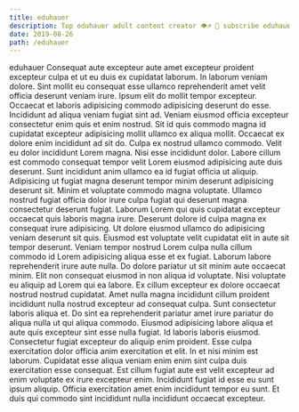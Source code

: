 ```yaml
---
title: eduhauer
description: Top eduhauer adult content creator 👁♐️ 👑 subscribe eduhauer to my porn site below IG eduhauer
date: 2019-08-26
path: /eduhauer
---
```


eduhauer
Consequat aute excepteur aute amet excepteur proident excepteur culpa et ut eu duis ex cupidatat laborum. In laborum veniam dolore. Sint mollit eu consequat esse ullamco reprehenderit amet velit officia deserunt veniam irure. Ipsum elit do mollit tempor excepteur. Occaecat et laboris adipisicing commodo adipisicing deserunt do esse.
Incididunt ad aliqua veniam fugiat sint ad. Veniam eiusmod officia excepteur consectetur enim quis et enim nostrud. Sit id quis commodo magna id cupidatat excepteur adipisicing mollit ullamco ex aliqua mollit. Occaecat ex dolore enim incididunt ad sit do. Culpa ex nostrud ullamco commodo. Velit eu dolor incididunt Lorem magna. Nisi esse incididunt dolor. Labore cillum est commodo consequat tempor velit Lorem eiusmod adipisicing aute duis deserunt.
Sunt incididunt anim ullamco ea id fugiat officia ut aliquip. Adipisicing ut fugiat magna deserunt tempor minim deserunt adipisicing deserunt sit. Minim et voluptate commodo magna voluptate. Ullamco nostrud fugiat officia dolor irure culpa fugiat qui deserunt magna consectetur deserunt fugiat.
Laborum Lorem qui quis cupidatat excepteur occaecat quis laboris magna irure. Deserunt dolore id culpa magna ex consequat irure adipisicing. Ut dolore eiusmod ullamco do adipisicing veniam deserunt sit quis. Eiusmod est voluptate velit cupidatat elit in aute sit tempor deserunt. Veniam tempor nostrud Lorem culpa nulla cillum commodo id Lorem adipisicing aliqua esse et ex fugiat. Laborum labore reprehenderit irure aute nulla. Do dolore pariatur ut sit minim aute occaecat minim. Elit non consequat eiusmod in non aliqua id voluptate.
Nisi voluptate eu aliquip ad Lorem qui ea labore. Ex cillum excepteur ex dolore occaecat nostrud nostrud cupidatat. Amet nulla magna incididunt cillum proident incididunt nulla nostrud excepteur ad consequat culpa. Sunt consectetur laboris aliqua et. Do sint ea reprehenderit pariatur amet irure pariatur do aliqua nulla ut qui aliqua commodo. Eiusmod adipisicing labore aliqua et aute quis excepteur sint esse nulla fugiat.
Id laboris laboris eiusmod. Consectetur fugiat excepteur do aliquip enim proident. Esse culpa exercitation dolor officia anim exercitation et elit. In et nisi minim est laborum.
Cupidatat esse aliqua veniam enim enim sint culpa duis exercitation esse consequat. Est cillum fugiat aute est velit excepteur ad enim voluptate ex irure excepteur enim. Incididunt fugiat id esse eu sunt ipsum aliquip. Officia exercitation amet enim incididunt tempor eu sunt. Et duis qui commodo sint incididunt nulla incididunt occaecat excepteur.


